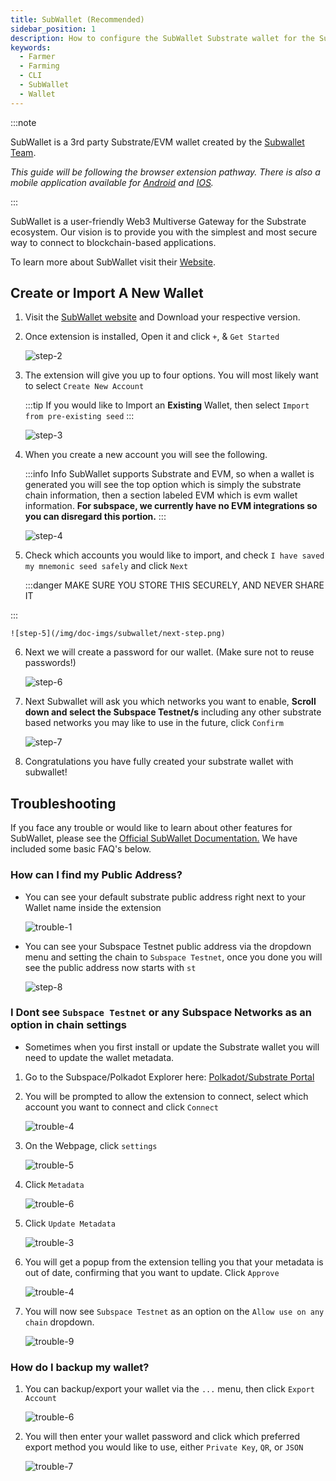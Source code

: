 ```yaml
---
title: SubWallet (Recommended)
sidebar_position: 1
description: How to configure the SubWallet Substrate wallet for the Subspace Network
keywords:
  - Farmer
  - Farming
  - CLI
  - SubWallet
  - Wallet
---
```


:::note




SubWallet is a 3rd party Substrate/EVM wallet created by the [Subwallet Team](https://subwallet.app).

*This guide will be following the browser extension pathway. There is also a mobile application available for [Android](https://play.google.com/store/apps/details?id=app.subwallet.mobile&pli=1) and [IOS](https://testflight.apple.com/join/ZW3pUbWj).*

:::




SubWallet is a user-friendly Web3 Multiverse Gateway for the Substrate ecosystem. Our vision is to provide you with the simplest and most secure way to connect to blockchain-based applications.

To learn more about SubWallet visit their [Website](https://subwallet.app).

## Create or Import A New Wallet

1. Visit the [SubWallet website](https://subwallet.app/download.html) and Download your respective version.
2. Once extension is installed, Open it and click `+`, & `Get Started`

    ![step-2](/img/doc-imgs/subwallet/welcome-back.png)

3. The extension will give you up to four options. You will most likely want to select `Create New Account`

    :::tip If you would like to Import an **Existing** Wallet, then select `Import from pre-existing seed`
:::



    ![step-3](/img/doc-imgs/subwallet/create-new.png)

4. When you create a new account you will see the following.

    :::info Info SubWallet supports Substrate and EVM, so when a wallet is generated you will see the top option which is simply the substrate chain information, then a section labeled EVM which is evm wallet information. **For subspace, we currently have no EVM integrations so you can disregard this portion.**
:::



    ![step-4](/img/doc-imgs/subwallet/select-account.png)


5. Check which accounts you would like to import, and check `I have saved my mnemonic seed safely` and click `Next`

    :::danger MAKE SURE YOU STORE THIS SECURELY, AND NEVER SHARE IT

:::

    ![step-5](/img/doc-imgs/subwallet/next-step.png)

6. Next we will create a password for our wallet. (Make sure not to reuse passwords!)

    ![step-6](/img/doc-imgs/subwallet/create-password.png)

7. Next Subwallet will ask you which networks you want to enable, **Scroll down and select the Subspace Testnet/s** including any other substrate based networks you may like to use in the future, click `Confirm`

    ![step-7](/img/doc-imgs/subwallet/select-network.png)

8. Congratulations you have fully created your substrate wallet with subwallet!

## Troubleshooting

If you face any trouble or would like to learn about other features for SubWallet, please see the [Official SubWallet Documentation.](https://docs.subwallet.app/) We have included some basic FAQ's below.

### How can I find my Public Address?
- You can see your default substrate public address right next to your Wallet name inside the extension

    ![trouble-1](/img/doc-imgs/subwallet/trouble-1.png)

- You can see your Subspace Testnet public address via the dropdown menu and setting the chain to `Subspace Testnet`, once you done you will see the public address now starts with `st`

    ![step-8](/img/doc-imgs/subwallet/final-page.png)

### I Dont see `Subspace Testnet` or any Subspace Networks as an option in chain settings

- Sometimes when you first install or update the Substrate wallet you will need to update the wallet metadata.

1. Go to the Subspace/Polkadot Explorer here: [Polkadot/Substrate Portal](https://polkadot.js.org/apps/?rpc=wss%3A%2F%2Ftest-rpc.subspace.network#/explorer)

2. You will be prompted to allow the extension to connect, select which account you want to connect and click `Connect`

    ![trouble-4](/img/doc-imgs/subwallet/trouble-2.png)

3. On the Webpage, click `settings`

    ![trouble-5](/img/doc-imgs/polkadot/trouble-5.png)

4. Click `Metadata`

    ![trouble-6](/img/doc-imgs/polkadot/trouble-6.png)

5. Click `Update Metadata`

    ![trouble-3](/img/doc-imgs/subwallet/trouble-3.png)

6. You will get a popup from the extension telling you that your metadata is out of date, confirming that you want to update. Click `Approve`

    ![trouble-4](/img/doc-imgs/subwallet/trouble-4.png)

7. You will now see `Subspace Testnet` as an option on the `Allow use on any chain` dropdown.

    ![trouble-9](/img/doc-imgs/subwallet/trouble-5.png)

### How do I backup my wallet?

1. You can backup/export your wallet via the `...` menu, then click `Export Account`

    ![trouble-6](/img/doc-imgs/subwallet/trouble-6.png)

2. You will then enter your wallet password and click which preferred export method you would like to use, either `Private Key`, `QR`, or `JSON`

    ![trouble-7](/img/doc-imgs/subwallet/trouble-7.png)


